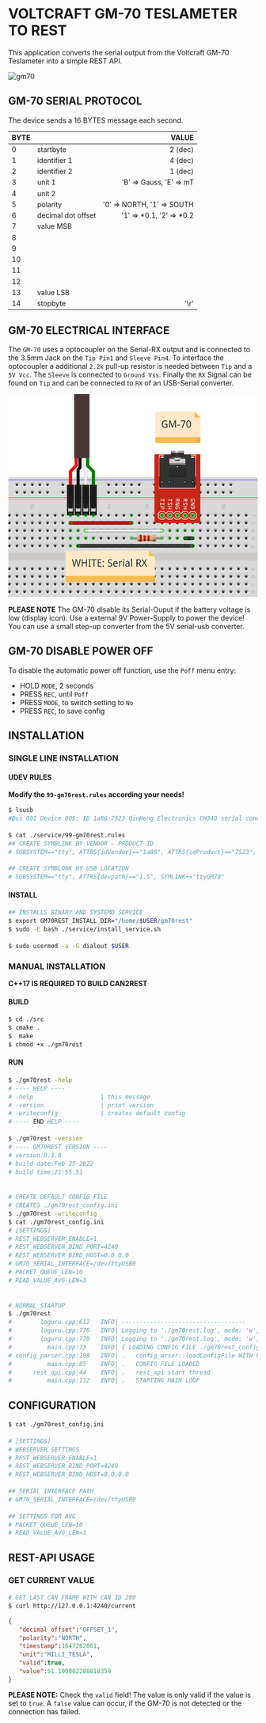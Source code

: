 # VOLTCRAFT GM-70 TESLAMETER TO REST

This application converts the serial output from the Voltcraft GM-70 Teslameter into a simple REST API.


![gm70](./documentation/gm70.png)

## GM-70 SERIAL PROTOCOL

The device sends a 16 BYTES message each second.

| BYTE |                    | VALUE                      |
|------|--------------------|---------------------------:|
| 0    | startbyte          | 2 (dec)                    |
| 1    | identifier 1       | 4 (dec)                    |
| 2    | identifier 2       | 1 (dec)                    |
| 3    | unit 1             | 'B' => Gauss, 'E' => mT    |
| 4    | unit 2             |                            |
| 5    | polarity           | '0' => NORTH, '1' => SOUTH |
| 6    | decimal dot offset | '1' => *0.1, '2' => *0.2   |
| 7    | value MSB          |                            |
| 8    |                    |                            |
| 9    |                    |                            |
| 10   |                    |                            |
| 11   |                    |                            |
| 12   |                    |                            |          
| 13   | value LSB          |                            |
| 14   | stopbyte           |  '\r'                      |     

## GM-70 ELECTRICAL INTERFACE

The `GM-70` uses a optocoupler on the Serial-RX output and is connected to the 3.5mm Jack on the `Tip Pin1` and `Sleeve Pin4`. To interface the optocoupler a additional `2.2k` pull-up resistor is needed between `Tip` and a `5V Vcc`.
The `Sleeve` is connected to `Ground Vss`.
Finally the `RX` Signal can be found on `Tip` and can be connected to `RX` of an USB-Serial converter.

![gm70_connection_cut](./documentation/gm70_connection_cut.png)


**PLEASE NOTE**
The GM-70 disable its Serial-Ouput if the battery voltage is low (display icon). Use a external 9V Power-Supply to power the device!
You can use a small step-up converter from the 5V serial-usb converter.


## GM-70 DISABLE POWER OFF

To disable the automatic power off function, use the `Poff` menu entry:

* HOLD `MODE`, 2 seconds
* PRESS `REC`, until `Poff`
* PRESS `MODE`, to switch setting to `No`
* PRESS `REC`, to save config



## INSTALLATION

### SINGLE LINE INSTALLATION

#### UDEV RULES

**Modify the `99-gm70rest.rules` according your needs!**

```bash
$ lsusb
#Bus 001 Device 005: ID 1a86:7523 QinHeng Electronics CH340 serial converter

$ cat ./service/99-gm70rest.rules
## CREATE SYMBLINK BY VENDOR - PRODUCT ID
# SUBSYSTEM=="tty", ATTRS{idVendor}=="1a86", ATTRS{idProduct}=="7523", SYMLINK+="ttyGM70"

## CREATE SYMBLONK BY USB LOCATION
# SUBSYSTEM=="tty", ATTRS{devpath}=="1.5", SYMLINK+="ttyGM70"
```

#### INSTALL
```bash
## INSTALLS BINARY AND SYSTEMD SERVICE
$ export GM70REST_INSTALL_DIR="/home/$USER/gm70rest"
$ sudo -E bash ./service/install_service.sh 

$ sudo usermod -a -G dialout $USER
```

### MANUAL INSTALLATION

**C++17 IS REQUIRED TO BUILD CAN2REST**

#### BUILD
``` bash
$ cd ./src
$ cmake .
$  make
$ chmod +x ./gm70rest
``` 

#### RUN

```bash
$ ./gm70rest -help
# ---- HELP ----
# -help                   | this message
# -version                | print version
# -writeconfig            | creates default config
# ---- END HELP ----

$ ./gm70rest -version
# ---- GM70REST VERSION ----
# version:0.1.0
# build date:Feb 25 2022
# build time:21:55:51


# CREATE DEFAULT CONFIG FILE
# CREATES ./gm70rest_config.ini
$ ./gm70rest -writeconfig
$ cat ./gm70rest_config.ini
# [SETTINGS]
# REST_WEBSERVER_ENABLE=1
# REST_WEBSERVER_BIND_PORT=4240
# REST_WEBSERVER_BIND_HOST=0.0.0.0
# GM70_SERIAL_INTERFACE=/dev/ttyUSB0
# PACKET_QUEUE_LEN=10
# READ_VALUE_AVG_LEN=3


# NORMAL STARTUP
$ ./gm70rest
#        loguru.cpp:612   INFO| -----------------------------------
#        loguru.cpp:770   INFO| Logging to './gm70rest.log', mode: 'w', verbosity: 9
#        loguru.cpp:770   INFO| Logging to './gm70rest.log', mode: 'w', verbosity: -1
#          main.cpp:73    INFO| { LOADING CONFIG FILE ./gm70rest_config.ini
# config_parser.cpp:108   INFO| .   config_arser::loadConfigFile WITH FILE ./gm70rest_config.ini
#          main.cpp:85    INFO| .   CONFIG FILE LOADED
#      rest_api.cpp:44    INFO| .   rest_api start thread
#          main.cpp:112   INFO| .   STARTING MAIN LOOP
```


## CONFIGURATION

```bash
$ cat ./gm70rest_config.ini

# [SETTINGS]
# WEBSERVER SETTINGS
# REST_WEBSERVER_ENABLE=1
# REST_WEBSERVER_BIND_PORT=4240
# REST_WEBSERVER_BIND_HOST=0.0.0.0

## SERIAL INTERFACE PATH
# GM70_SERIAL_INTERFACE=/dev/ttyUSB0

## SETTINGS FOR AVG
# PACKET_QUEUE_LEN=10
# READ_VALUE_AVG_LEN=3

```

## REST-API USAGE


### GET CURRENT VALUE

```bash
# GET LAST CAN FRAME WITH CAN ID 200
$ curl http://127.0.0.1:4240/current
```

```json
{
   "decimal_offset":"OFFSET_1",
   "polarity":"NORTH",
   "timestamp":1647262861,
   "unit":"MILLI_TESLA",
   "valid":true,
   "value":51.100002288818359
}
```

**PLEASE NOTE:**
Check the `valid` field!
The value is only valid if the value is set to `true`.
A `false` value can occur, if the GM-70 is not detected or the connection has failed.
